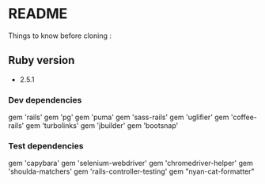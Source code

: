 # README

Things to know before cloning :

## Ruby version

- 2.5.1

### Dev dependencies

  gem 'rails'
  gem 'pg'
  gem 'puma'
  gem 'sass-rails'
  gem 'uglifier'
  gem 'coffee-rails'
  gem 'turbolinks'
  gem 'jbuilder'
  gem 'bootsnap'

### Test dependencies

  gem 'capybara'
  gem 'selenium-webdriver'
  gem 'chromedriver-helper'
  gem 'shoulda-matchers'
  gem 'rails-controller-testing'
  gem "nyan-cat-formatter"
